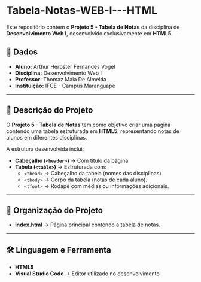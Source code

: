 # Tabela-Notas-WEB-I---HTML

Este repositório contém o **Projeto 5 - Tabela de Notas** da disciplina de **Desenvolvimento Web I**, desenvolvido exclusivamente em **HTML5**.

## 📌 Dados
- **Aluno:** Arthur Herbster Fernandes Vogel  
- **Disciplina:** Desenvolvimento Web I  
- **Professor:** Thomaz Maia De Almeida  
- **Instituição:** IFCE - Campus Maranguape  

---

## 📘 Descrição do Projeto

O **Projeto 5 - Tabela de Notas** tem como objetivo criar uma página contendo uma tabela estruturada em **HTML5**, representando notas de alunos em diferentes disciplinas.  

A estrutura desenvolvida inclui:  
* **Cabeçalho (`<header>`)** → Com título da página.  
* **Tabela (`<table>`)** → Estruturada com:  
  - `<thead>` → Cabeçalho da tabela (nomes das disciplinas).  
  - `<tbody>` → Corpo da tabela (notas de cada aluno).  
  - `<tfoot>` → Rodapé com médias ou informações adicionais.  

---

## 📂 Organização do Projeto

* **index.html** → Página principal contendo a tabela de notas.  

---

## 🛠️ Linguagem e Ferramenta

* **HTML5**  
* **Visual Studio Code** → Editor utilizado no desenvolvimento  
